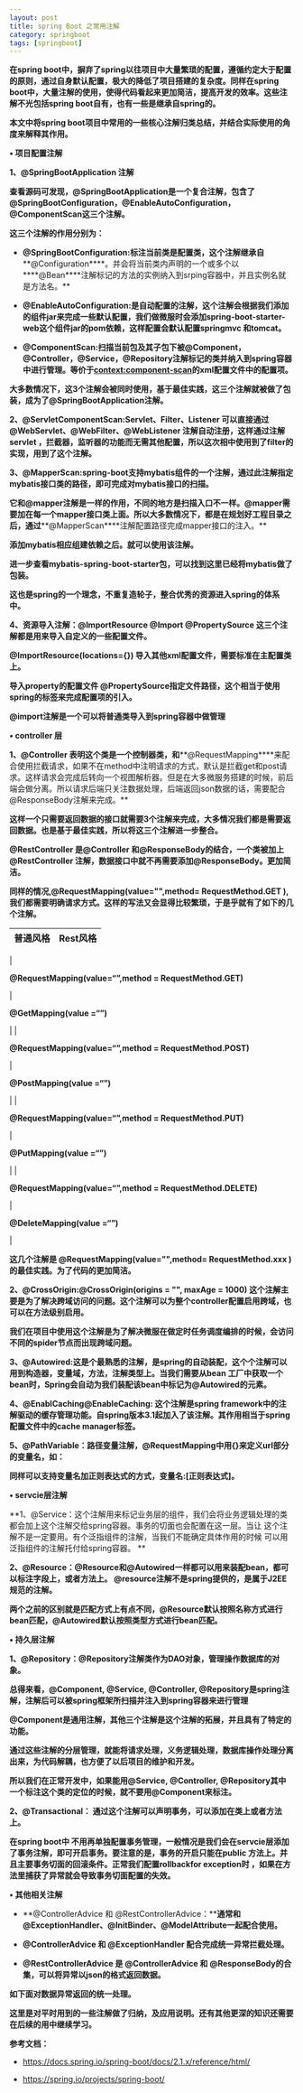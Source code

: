 ```yaml
---
layout: post
title: spring Boot 之常用注解
category: springboot
tags: [springboot]
---
```





**在spring boot中，摒弃了spring以往项目中大量繁琐的配置，遵循****约定大于配置****的原则，通过自身默认配置，极大的降低了项目搭建的复杂度。同样在spring boot中，大量注解的使用，使得代码看起来更加简洁，提高开发的效率。这些注解不光包括spring boot自有，也有一些是继承自spring的。**

**本文中将spring boot项目中常用的一些核心注解归类总结，并结合实际使用的角度来解释其作用。**

**• 项目配置注解**

**1、@SpringBootApplication 注解**

**查看源码可发现，@SpringBootApplication是一个复合注解，包含了@SpringBootConfiguration，@EnableAutoConfiguration，@ComponentScan这三个注解。**

**这三个注解的作用分别为：**

*   **@SpringBootConfiguration:标注当前类是配置类，这个注解继承自****@Configuration****。并会将当前类内声明的一个或多个以****@Bean****注解标记的方法的实例纳入到srping容器中，并且实例名就是方法名。**

*   **@EnableAutoConfiguration:是自动配置的注解，这个注解会根据我们添加的组件jar来完成一些默认配置，我们做微服时会添加spring-boot-starter-web这个组件jar的pom依赖，这样配置会默认配置springmvc 和tomcat。**

*   **@ComponentScan:扫描当前包及其子包下被@Component，@Controller，@Service，@Repository注解标记的类并纳入到spring容器中进行管理。等价于<context:component-scan>的xml配置文件中的配置项。**

**大多数情况下，这3个注解会被同时使用，基于最佳实践，这三个注解就被做了包装，成为了@SpringBootApplication注解。**

**2、@ServletComponentScan:Servlet、Filter、Listener 可以直接通过 @WebServlet、@WebFilter、@WebListener 注解自动注册，这样通过注解servlet ，拦截器，监听器的功能而无需其他配置，所以这次相中使用到了filter的实现，用到了这个注解。**

**3、@MapperScan:spring-boot支持mybatis组件的一个注解，通过此注解指定mybatis接口类的路径，即可完成对mybatis接口的扫描。**

**它和@mapper注解是一样的作用，不同的地方是扫描入口不一样。****@mapper****需要加在每一个mapper接口类上面。所以大多数情况下，都是在规划好工程目录之后，通过****@MapperScan****注解配置路径完成mapper接口的注入。**

**添加mybatis相应组建依赖之后。就可以使用该注解。**

**进一步查看mybatis-spring-boot-starter包，可以找到这里已经将mybatis做了包装。**

**这也是spring的一个理念，不重复造轮子，整合优秀的资源进入spring的体系中。**

**4、资源导入注解：@ImportResource @Import @PropertySource 这三个注解都是用来导入自定义的一些配置文件。**

**@ImportResource(locations={}) 导入其他xml配置文件，需要标准在主配置类上。**

**导入property的配置文件 @PropertySource指定文件路径，这个相当于使用spring的<importresource/>标签来完成配置项的引入。**

**@import注解是一个可以将普通类导入到spring容器中做管理**

**• controller 层**

**1、@Controller 表明这个类是一个控制器类，和****@RequestMapping****来配合使用拦截请求，如果不在method中注明请求的方式，默认是拦截get和post请求。这样请求会完成后转向一个视图解析器。但是在大多微服务搭建的时候，前后端会做分离。所以请求后端只关注数据处理，后端返回json数据的话，需要配合@ResponseBody注解来完成。**

**这样一个只需要返回数据的接口就需要3个注解来完成，大多情况我们都是需要返回数据。也是基于最佳实践，所以将这三个注解进一步整合。**

**@RestController 是@Controller 和@ResponseBody的结合，一个类被加上@RestController 注解，数据接口中就不再需要添加@ResponseBody。更加简洁。**

**同样的情况,@RequestMapping(value="",method= RequestMethod.GET ),我们都需要明确请求方式。这样的写法又会显得比较繁琐，于是乎就有了如下的几个注解。**

| **普通风格** | ****Rest风格**** |
| --- | --- |
| 

**@RequestMapping(value=“”,method = RequestMethod.GET)**

 | 

**@GetMapping(value =“”)**

 |
| 

**@RequestMapping(value=“”,method = RequestMethod.POST)**

 | 

**@PostMapping(value =“”)**

 |
| 

**@RequestMapping(value=“”,method = RequestMethod.PUT)**

 | 

**@PutMapping(value =“”)**

 |
| 

**@RequestMapping(value=“”,method = RequestMethod.DELETE)**

 | 

**@DeleteMapping(value =“”)**

 |

**这几个注解是 @RequestMapping(value="",method= RequestMethod.xxx )的最佳实践。为了代码的更加简洁。**

**2、@CrossOrigin:@CrossOrigin(origins = "", maxAge = 1000) 这个注解主要是为了解决跨域访问的问题。这个注解可以为整个controller配置启用跨域，也可以在方法级别启用。**

**我们在项目中使用这个注解是为了解决微服在做定时任务调度编排的时候，会访问不同的spider节点而出现跨域问题。**

**3、@Autowired:这是个最熟悉的注解，是spring的自动装配，这个个注解可以用到构造器，变量域，方法，注解类型上。当我们需要从bean 工厂中获取一个bean时，Spring会自动为我们装配该bean中标记为@Autowired的元素。**

**4、@EnablCaching@EnableCaching: 这个注解是spring framework中的注解驱动的缓存管理功能。自spring版本3.1起加入了该注解。其作用相当于spring配置文件中的cache manager标签。**

**5、@PathVariable：路径变量注解，@RequestMapping中用{}来定义url部分的变量名，如：**

**同样可以支持变量名加正则表达式的方式，变量名:[正则表达式]。**

**• servcie层注解**

**1、@Service：这个注解用来标记业务层的组件，我们会将业务逻辑处理的类都会加上这个注解交给spring容器。事务的切面也会配置在这一层。当让 这个注解不是一定要用。有个泛指组件的注解，当我们不能确定具体作用的时候 可以用泛指组件的注解托付给spring容器。 **

**2、@Resource：@Resource和@Autowired一样都可以用来装配bean，都可以标注字段上，或者方法上。 @resource注解不是spring提供的，是属于J2EE规范的注解。**

**两个之前的区别就是匹配方式上有点不同，@Resource默认按照名称方式进行bean匹配，@Autowired默认按照类型方式进行bean匹配。**

**• 持久层注解**

**1、@Repository：@Repository注解类作为DAO对象，管理操作数据库的对象。**

**总得来看，@Component, @Service, @Controller, @Repository是spring注解，注解后可以被spring框架所扫描并注入到spring容器来进行管理**

**@Component是通用注解，其他三个注解是这个注解的拓展，并且具有了特定的功能。**

**通过这些注解的分层管理，就能将请求处理，义务逻辑处理，数据库操作处理分离出来，为代码解耦，也方便了以后项目的维护和开发。**

**所以我们在正常开发中，如果能用@Service, @Controller, @Repository其中一个标注这个类的定位的时候，就不要用@Component来标注。**

**2、@Transactional： 通过这个注解可以声明事务，可以添加在类上或者方法上。**

**在spring boot中 不用再单独配置事务管理，一般情况是我们会在servcie层添加了事务注解，即可开启事务。要注意的是，事务的开启只能在public 方法上。并且主要事务切面的回滚条件。正常我们配置rollbackfor exception时 ，如果在方法里捕获了异常就会导致事务切面配置的失效。**

**• 其他相关注解**

*   **@ControllerAdvice 和 @RestControllerAdvice：****通常和@ExceptionHandler、@InitBinder、@ModelAttribute一起配合使用。**

*   **@ControllerAdvice 和 @ExceptionHandler 配合完成统一异常拦截处理。**

*   **@RestControllerAdvice 是 @ControllerAdvice 和 @ResponseBody的合集，可以将异常以json的格式返回数据。**

**如下面对数据异常返回的统一处理。**

**这里是对平时用到的一些注解做了归纳，及应用说明。还有其他更深的知识还需要在后续的用中继续学习。**

**参考文档：**

*   https://docs.spring.io/spring-boot/docs/2.1.x/reference/html/

*   https://spring.io/projects/spring-boot/





